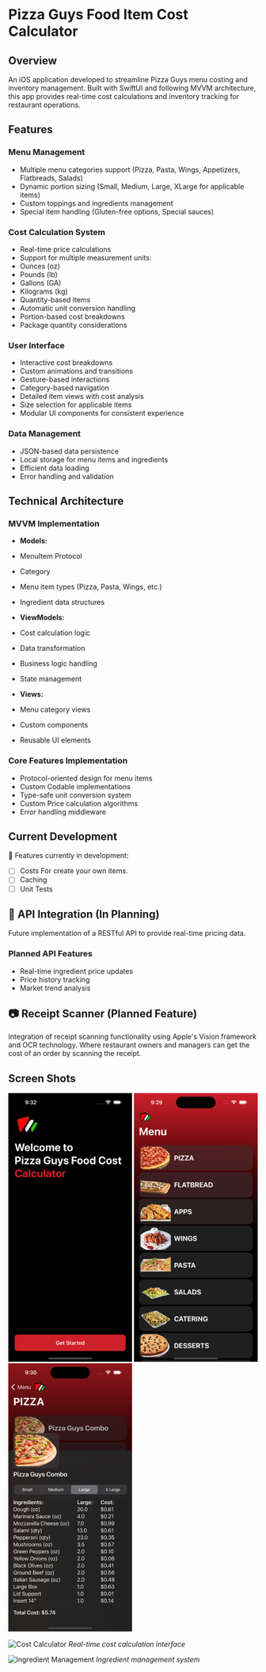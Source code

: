 # Pizza Guys Food Item Cost Calculator 

## Overview
An iOS application developed to streamline Pizza Guys menu costing and inventory management. Built with SwiftUI and following MVVM architecture, this app provides real-time cost calculations and inventory tracking for restaurant operations.

## Features

### Menu Management
- Multiple menu categories support (Pizza, Pasta, Wings, Appetizers, Flatbreads, Salads)
- Dynamic portion sizing (Small, Medium, Large, XLarge for applicable items)
- Custom toppings and ingredients management
- Special item handling (Gluten-free options, Special sauces)

### Cost Calculation System
- Real-time price calculations
- Support for multiple measurement units:
 - Ounces (oz)
 - Pounds (lb)
 - Gallons (GA)
 - Kilograms (kg)
 - Quantity-based items
- Automatic unit conversion handling
- Portion-based cost breakdowns
- Package quantity considerations

### User Interface
- Interactive cost breakdowns
- Custom animations and transitions
- Gesture-based interactions
- Category-based navigation
- Detailed item views with cost analysis
- Size selection for applicable items
- Modular UI components for consistent experience

### Data Management
- JSON-based data persistence
- Local storage for menu items and ingredients
- Efficient data loading 
- Error handling and validation

## Technical Architecture

### MVVM Implementation
- **Models:** 
 - MenuItem Protocol
 - Category
 - Menu item types (Pizza, Pasta, Wings, etc.)
 - Ingredient data structures
 
- **ViewModels:**
 - Cost calculation logic
 - Data transformation
 - Business logic handling
 - State management
 
- **Views:**
 - Menu category views
 - Custom components
 - Reusable UI elements

### Core Features Implementation
- Protocol-oriented design for menu items
- Custom Codable implementations
- Type-safe unit conversion system
- Custom Price calculation algorithms
- Error handling middleware

## Current Development
🚧 Features currently in development:
- [ ] Costs For create your own items. 
- [ ] Caching 
- [ ] Unit Tests

## 🚧 API Integration (In Planning)
Future implementation of a RESTful API to provide real-time pricing data.

### Planned API Features
- Real-time ingredient price updates
- Price history tracking
- Market trend analysis 

## 📷 Receipt Scanner (Planned Feature)
Integration of receipt scanning functionality using Apple's Vision framework and OCR technology. Where restaurant owners and managers can get
the cost of an order by scanning the receipt. 

## Screen Shots
<p float="left">
  <img src="screenshots/welcomeSheet.png" width="250" />
  <img src="screenshots/itemsView.png" width="250" /> 
  <img src="screenshots/pizzaView.png" width="250" />
</p>



![Cost Calculator](screenshots/cost_calculator.png)
*Real-time cost calculation interface*

![Ingredient Management](screenshots/ingredients.png)
*Ingredient management system*


